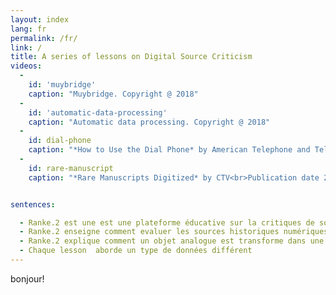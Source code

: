 ```yaml
---
layout: index
lang: fr
permalink: /fr/
link: /
title: A series of lessons on Digital Source Criticism
videos:
  -
    id: 'muybridge'
    caption: "Muybridge. Copyright @ 2018"
  -
    id: 'automatic-data-processing'
    caption: "Automatic data processing. Copyright @ 2018"
  -
    id: dial-phone
    caption: "*How to Use the Dial Phone* by American Telephone and Telegraph Co. (AT&T)<br>Publication date 1927, source: [archive.org](https://archive.org/details/HowtoUse1927)"
  -
    id: rare-manuscript
    caption: "*Rare Manuscripts Digitized* by CTV<br>Publication date 2013-07-29, source [archive.org](https://archive.org/details/Rare_Manuscripts_Digitized)"


sentences:

  - Ranke.2 est une est une plateforme éducative sur la critiques de sources historiques numériques
  - Ranke.2 enseigne comment evaluer les sources historiques numériques
  - Ranke.2 explique comment un objet analogue est transforme dans une représentation numérique 
  - Chaque lesson  aborde un type de données différent
---
```


bonjour!
<!-- more -->
